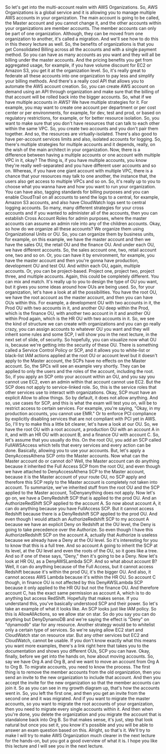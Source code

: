 
<v Instructor>So let's get into the multi-account realm</v>
with AWS Organizations.
So, AWS Organizations is a global service
and it is allowing you to manage multiple AWS accounts
in your organization.
The main account is going to be called,
the Master account and you cannot change it,
and the other accounts within your organizations
are member accounts.
The member accounts can only be part of one organization.
Although, they can be moved from one organization
to another, it's called a migration.
And we'll see how to do this
in this theory lecture as well.
So, the benefits of organizations
is that you get Consolidated Billing across all the accounts
and with a single payment method.
So you can have as many accounts as you want
and they will all be billing
under the master accounts.
And the pricing benefits you get from aggregated usage,
for example, if you have volume discount
for EC2 or Amazon S3,
you get it at the organization level.
So, it's really great to federate
all these accounts into one organization
to pay less and simplify your billing methods.
And there's a really cool API
that allows you to automate the AWS account creation.
So, you can create AWS account on demand
using an API through organization
and make sure that the billing of that account
will be rolled back into the bigger accounts.
So, what if we have multiple accounts in AWS?
We have multiple strategies for it.
For example, you may want to create one account
per department or per cost center or per environments,
for example, for dev, test and prod,
or based on regulatory restrictions, for example,
or for better resource isolation.
So, you want to make sure that you don't have resources
that can talk to each other within the same VPC.
So, you create two accounts
and you don't pair them together.
And so, the resources are virtually-isolated.
There's also good to have per-account services limits
and also, isolated accounts for logging.
So, there's multiple strategies
for multiple accounts and it depends, really,
on the wish of the main architect in your organization.
Now, there is a difference
between having a multiple accounts
or one account with multiple VPC in it, okay?
The thing is, if you have multiple accounts,
you know they're really well-separated
and you have different user accounts and so on.
Whereas, if you have one giant account
with multiple VPC, there is a chance
that your resources may talk to one another,
the instance that, the users also get access
to multiple VPCs and so on.
So, it's really up to you
to choose what you wanna have
and how you want to run your organization.
You can have also, tagging standards for billing purposes
and you can enable CloudTrail on all accounts
to send the logs to a central,
for example, Amazon S3 accounts,
and also have CloudWatch logs
sent to central logging accounts.
So many, many different strategies
for your cross accounts
and if you wanted to administer all of the accounts,
then you can establish Cross Account Roles
for admin purposes,
where the master accounts can assume an admin role
into any of the children accounts.
Okay, so how do we organize all these accounts?
We organize them using Organizational Units or OU.
So, you can organize them by business units, for example,
on this example, we have the master account
and then we have the sales OU,
the retail OU and the finance OU.
And under each OU, we have different accounts.
So, the sales account one, two,
retail account one, two and so on.
Or, you can have it by environment, for example,
you have the master account
and then you're gonna have production,
development OU and test OU.
And within each OU, again, multiple accounts.
Or, you can be project-based.
Project one, project two, project three,
and multiple accounts.
Again, this could be completely different.
You can mix and match.
It's really up to you to design the type of OU you want,
but it gives you some ideas around how OUs are being used.
So, for your organization, let's have a look
at all the possibilities.
You have the root OU,
we have the root account as the master account,
and then you can have OUs within this.
For example, a development OU with two accounts in it,
the Prod OU with two accounts in it,
and another OU deep within the Prod,
which is the finance OU,
with another two account in it
and another OU within Prod again,
which is the HR OU with two accounts in it.
So, we see the kind of structure we can create
with organizations and you can go really crazy,
you can assign accounts to whatever OU you want
and they will inherit some rules and some SCP,
I will show you in the next lecture,
in the next set of slide, of security.
So hopefully, you can visualize now what OU is,
because we're getting into the security of these OU.
There is something called a Service Control Policy or SCP,
and it allows you to white-list or black-list IAM actions
applied at the root OU or account level
but it doesn't apply to the Master account,
the SCPs have no effects on the Master account.
So, the SPCs will see an example very shortly.
They can be applied to only the users
and the roles of the account,
including the root.
So, if you apply an SCP onto your account within an OU,
and you say you cannot use EC2,
even an admin within that account cannot use EC2.
But the SCP does not apply to service-linked role.
So, this is the service roles that other services use
to interact with organizations.
Okay, SCP must have an explicit Allow to allow things.
So by default, it does not allow anything.
And so, use cases for SCP,
and this is what the exam will test you on,
will be to restrict access to certain services.
For example, you're saying,
"Okay, in my production accounts, you cannot use EMR."
Or to enforce PCI compliance
by explicitly disabling services
that are not compliant with PCI yet in AWS.
So, I'll try to make this a little bit clearer,
let's have a look at our OU.
So, we have the root OU with a root account,
a production OU with an account A in it,
and with an HR OU with account B,
and a finance OU with account C.
So, let's assume that you usually do this.
On the root OU, you add an SCP called FullAWSAccess
which tells that every services
and every action can be done.
Basically, allowing you to use your accounts.
But, let's apply a DenyAccessAthena SCP
onto the Master accounts.
Now what can the Master account do or cannot do?
Well, the Master account can do anything
because it inherited the Full Access SCP from the root OU,
and even though we have attached to DenyAccessAthena SCP
to the Master account,
because it is the Master account of your route OU,
no SCP apply and therefore this SCP reply
to the Master account is completely not taken into account.
To summarize, we've inherited stuff
from the root OU and the SCP applied
to the Master account, ToDenyanything does not apply.
Now let's go on, we have a DenyRedshift SCP
that is applied to the prod OU.
And an AuthorizeRedShift SCP applied to the account A.
So now about account A,
it can do anything because you have FullAccess SCP.
But it cannot access Redshift
because there is a DenyRedshift SCP
applied to the prod OU.
And even though I would attach
an AuthorizeRedshift SCP to my account A
because we have an explicit Deny
on Redshift at the OU level,
the Deny is going to take precedence over the Authorize.
So even though I have this AuthorizeRedshift SCP
on the account A, actually that Authorize
is useless because we already have a Deny at the OU level.
So it's interesting for you
to know that this is a full tree.
And so account A going to inherit the SCP
at its level, at the OU level
and even the roots of the OU,
so it goes like a tree.
And so if one of these says, "Deny,"
then it's going to be a Deny.
Now let's look at HR OU,
as a DenyAWSLambda SCP.
And so what about account B?
Well, it can do anything
because of the Full Access,
but it cannot access Redshift
because it's within the prod OU, it's the bigger OU.
And also, it cannot access AWS Lambda
because it's within the HR OU.
So account C though, in finance OU
is not affected by this DenyAWSLambda SCP
because it only applied to the HR OU but not the finance OU.
And therefore account C, has the exact same permission
as account A, which is to do anything but access RedShift.
Hopefully that makes sense.
If you understand this,
you've basically understood SCP and their power.
So let's take an example of what it looks like.
An SCP looks just like IAM policy.
So this is AllowAllActions,
so we allow star on star.
So do you say you can do anything but DenyDynamoDB
and we're saying the effect is "Deny"
on "dynamodb" star for any resource.
Another strategy would be to whitelist
only a certain type of services.
So we're saying allow EC2 start
and CloudWatch star on resource star.
But any other services but EC2 and CloudWatch,
cannot be usable.
If you don't know exactly what this means
you want more examples,
there's a link right here
that takes you to the documentation
and shows you different OUs, SCP you can have.
Okay, finally, before we get into the hands on,
how about moving accounts.
So, say we have Org A and Org B,
and we want to move an account from Org A to Org B.
To migrate accounts,
you need to know the process.
The first thing is to remove the member accounts
from the old organization,
then you send an invite to the new organization
to include that account.
And then you accept the invite for the new organization
so that the member accounts can join it.
So as you can see in my growth diagram up,
that's how the accounts went in.
So, you left the first one,
and then you get an invite from the second one
and it was migrated.
And if you want to migrate the master accounts,
so you want to migrate the root accounts
of your organization,
then you need to migrate every single accounts within it.
And then when you're done,
you delete the organization
and you migrate the account
that is standalone back into Org B.
So that makes sense, it's just,
step that look natural
but once you set it, you know it's possible
and you will be able to answer an exam question
based on this.
Alright, so that's it.
We'll try to make
I will try to make AWS Organization much clearer
in the next lecture for the hands-on,
but you got a good overview of what it is.
I hope you like this lecture
and I will see you in the next lecture.
